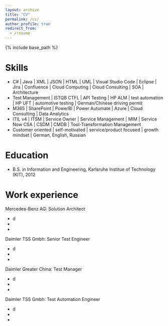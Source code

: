 ```yaml
---
layout: archive
title: "CV"
permalink: /cv/
author_profile: true
redirect_from:
  - /resume
---
```


{% include base_path %}

Skills
======
* C# | Java | XML | JSON | HTML | UML | Visual Studio Code | Eclipse | Jira | Confluence | Cloud Computing | Cloud Consulting | SOA | Architecture
* Test Management | ISTQB CTFL | API Testing | HP ALM | test automation | HP UFT | automotive testing | German/Chinese driving permit   
* M365 | SharePoint | PowerBI | Power Automate | Azure | Cloud Consulting | Data Analytics
* ITIL v4 | ITSM | Service Owner | Service Management | MIM | Service Now CSA | CSDM | CMDB | Tool-Transformation Management
* Customer oriented | self-motivated | service/product focused | growth mindset | German, English, Russian

Education
======
* B.S. in Information and Engineering, Karlsruhe Institue of Technology (KIT), 2012
  
 
 Work experience
======
Mercedes-Benz AG: Solution Architect
  * d
  * 
  * 

Daimler TSS Gmbh: Senior Test Engineer
  * d
  * 
  * 
  
Daimler Greater China: Test Manager
  * d
  * 
  * 

Daimler TSS Gmbh: Test Automation Engineer
  * d
  * 
  * 
  